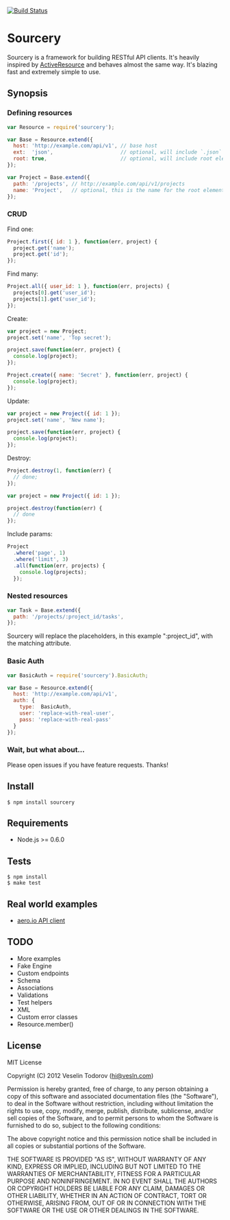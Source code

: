 [![Build Status](https://secure.travis-ci.org/vesln/sourcery.png)](http://travis-ci.org/vesln/sourcery)

# Sourcery

Sourcery is a framework for building RESTful API clients. It's heavily
inspired by
[ActiveResource](https://github.com/rails/activeresoucre) and behaves almost the
same way. It's blazing fast and extremely simple to use.

## Synopsis

### Defining resources

```js
var Resource = require('sourcery');

var Base = Resource.extend({
  host: 'http://example.com/api/v1', // base host
  ext:  'json',                      // optional, will include `.json` in the URLs
  root: true,                        // optional, will include root element
});

var Project = Base.extend({
  path: '/projects', // http://example.com/api/v1/projects
  name: 'Project',   // optional, this is the name for the root element
});
```

### CRUD

Find one:

```js
Project.first({ id: 1 }, function(err, project) {
  project.get('name');
  project.get('id');
});
```

Find many:

```js
Project.all({ user_id: 1 }, function(err, projects) {
  projects[0].get('user_id');
  projects[1].get('user_id');
});
```

Create:

```js
var project = new Project;
project.set('name', 'Top secret');

project.save(function(err, project) {
  console.log(project);
});
```

```js
Project.create({ name: 'Secret' }, function(err, project) {
  console.log(project);
});
```

Update:

```js
var project = new Project({ id: 1 });
project.set('name', 'New name');

project.save(function(err, project) {
  console.log(project);
});
```

Destroy:

```js
Project.destroy(1, function(err) {
  // done;
});
```

```js
var project = new Project({ id: 1 });

project.destroy(function(err) {
  // done
});
```

Include params:

```js
Project
  .where('page', 1)
  .where('limit', 3)
  .all(function(err, projects) {
    console.log(projects);
  });
```

### Nested resources

```js
var Task = Base.extend({
  path: '/projects/:project_id/tasks',
});
```

Sourcery will replace the placeholders, in this example ":project_id",
with the matching attribute.

### Basic Auth

```js
var BasicAuth = require('sourcery').BasicAuth;

var Base = Resource.extend({
  host: 'http://example.com/api/v1',
  auth: {
    type:  BasicAuth,
    user: 'replace-with-real-user',
    pass: 'replace-with-real-pass'
  }
});
```

### Wait, but what about...

Please open issues if you have feature requests. Thanks!

## Install

```
$ npm install sourcery
```

## Requirements

- Node.js >= 0.6.0

## Tests

```
$ npm install
$ make test
```

## Real world examples

- [aero.io API client](https://github.com/aeroio/node-client/blob/master/lib/client.js)

## TODO

- More examples
- Fake Engine
- Custom endpoints
- Schema
- Associations
- Validations
- Test helpers
- XML
- Custom error classes
- Resource.member()

## License

MIT License

Copyright (C) 2012 Veselin Todorov (hi@vesln.com)

Permission is hereby granted, free of charge, to any person obtaining a copy of
this software and associated documentation files (the "Software"), to deal in
the Software without restriction, including without limitation the rights to
use, copy, modify, merge, publish, distribute, sublicense, and/or sell copies
of the Software, and to permit persons to whom the Software is furnished to do
so, subject to the following conditions:

The above copyright notice and this permission notice shall be included in all
copies or substantial portions of the Software.

THE SOFTWARE IS PROVIDED "AS IS", WITHOUT WARRANTY OF ANY KIND, EXPRESS OR
IMPLIED, INCLUDING BUT NOT LIMITED TO THE WARRANTIES OF MERCHANTABILITY,
FITNESS FOR A PARTICULAR PURPOSE AND NONINFRINGEMENT. IN NO EVENT SHALL THE
AUTHORS OR COPYRIGHT HOLDERS BE LIABLE FOR ANY CLAIM, DAMAGES OR OTHER
LIABILITY, WHETHER IN AN ACTION OF CONTRACT, TORT OR OTHERWISE, ARISING FROM,
OUT OF OR IN CONNECTION WITH THE SOFTWARE OR THE USE OR OTHER DEALINGS IN THE
SOFTWARE.
